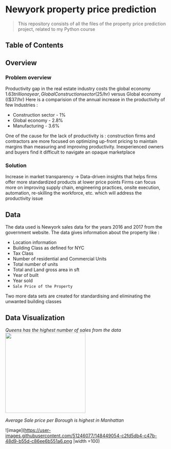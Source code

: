 # Newyork property price prediction 
<ins> </ins>
> This repository consists of all the files of the property price prediction project, related to my Python course 

## Table of Contents
<ins> </ins>


## Overview
<ins> </ins>

### Problem overview
Productivity gap in the real estate industry costs the global economy $1.63 trillion a year, Global Construction sector ($25/hr) versus Global economy (($37/hr)
Here is a comparision of the annual increase in the productivity of few Industries :
  * Construction sector - 1%
  * Global economy  - 2.8%
  * Manufacturing - 3.6% 

One of the cause for the lack of productivity is : construction firms and contractors are more focused on optimizing up-front pricing to maintain margins than measuring and improving productivity. Inexperienced owners and buyers find it difficult to navigate an opaque marketplace

### Solution
Increase in market transparency → Data-driven insights that helps firms offer more standardized products at lower price points
Firms can focus more on improving supply chain, engineering practices, onsite execution, automation, re-skilling the workforce, etc. which will address the productivity issue


## Data
<ins> </ins>
The data used is Newyork sales data for the years 2016 and 2017 from the government website. The data gives information about the property like : 
* Location information
* Building Class as defined for NYC
* Tax Class
* Number of residential and Commercial Units
* Total number of units
* Total and Land gross area in sft
* Year of built
* Year sold
* `Sale Price of the Property `

Two more data sets are created for standardising and eliminating the unwanted building classes

## Data Visualization

*Queens has the highest number of sales from the data*
<img src="https://user-images.githubusercontent.com/51246077/148449044-55a6e911-f344-44fd-bae4-72c59dd62a86.png" width="250" height="250">


*Average Sale price per Borough is highest in Manhattan*

![image](https://user-images.githubusercontent.com/51246077/148449054-c2fd5db4-c47b-48d9-b55d-c86ee6b551a6.png |width =100)




